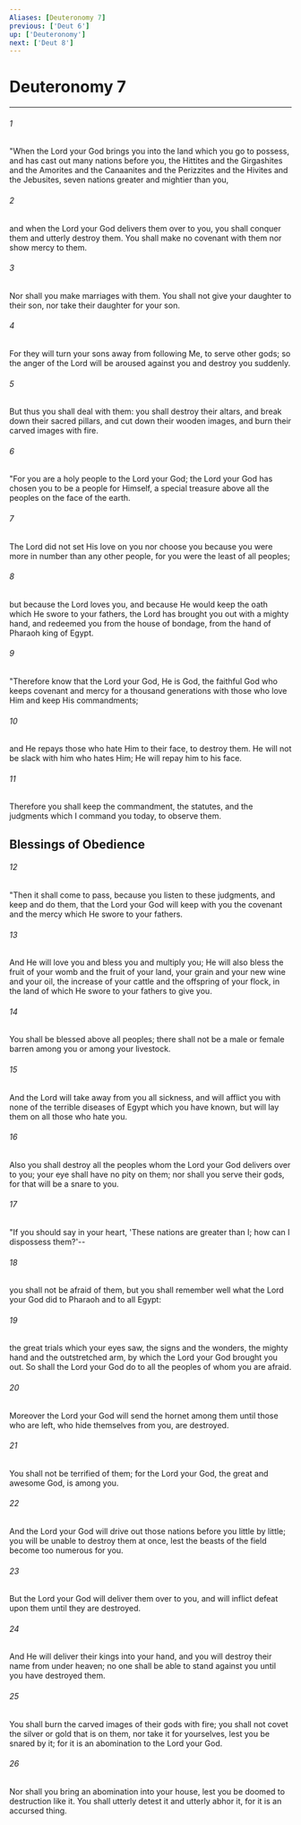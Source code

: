 ```yaml
---
Aliases: [Deuteronomy 7]
previous: ['Deut 6']
up: ['Deuteronomy']
next: ['Deut 8']
---
```

# Deuteronomy 7

***


###### 1 
"When the Lord your God brings you into the land which you go to possess, and has cast out many nations before you, the Hittites and the Girgashites and the Amorites and the Canaanites and the Perizzites and the Hivites and the Jebusites, seven nations greater and mightier than you, 

###### 2 
and when the Lord your God delivers them over to you, you shall conquer them and utterly destroy them. You shall make no covenant with them nor show mercy to them. 

###### 3 
Nor shall you make marriages with them. You shall not give your daughter to their son, nor take their daughter for your son. 

###### 4 
For they will turn your sons away from following Me, to serve other gods; so the anger of the Lord will be aroused against you and destroy you suddenly. 

###### 5 
But thus you shall deal with them: you shall destroy their altars, and break down their sacred pillars, and cut down their wooden images, and burn their carved images with fire. 

###### 6 
"For you are a holy people to the Lord your God; the Lord your God has chosen you to be a people for Himself, a special treasure above all the peoples on the face of the earth. 

###### 7 
The Lord did not set His love on you nor choose you because you were more in number than any other people, for you were the least of all peoples; 

###### 8 
but because the Lord loves you, and because He would keep the oath which He swore to your fathers, the Lord has brought you out with a mighty hand, and redeemed you from the house of bondage, from the hand of Pharaoh king of Egypt. 

###### 9 
"Therefore know that the Lord your God, He is God, the faithful God who keeps covenant and mercy for a thousand generations with those who love Him and keep His commandments; 

###### 10 
and He repays those who hate Him to their face, to destroy them. He will not be slack with him who hates Him; He will repay him to his face. 

###### 11 
Therefore you shall keep the commandment, the statutes, and the judgments which I command you today, to observe them.

## Blessings of Obedience 

###### 12 
"Then it shall come to pass, because you listen to these judgments, and keep and do them, that the Lord your God will keep with you the covenant and the mercy which He swore to your fathers. 

###### 13 
And He will love you and bless you and multiply you; He will also bless the fruit of your womb and the fruit of your land, your grain and your new wine and your oil, the increase of your cattle and the offspring of your flock, in the land of which He swore to your fathers to give you. 

###### 14 
You shall be blessed above all peoples; there shall not be a male or female barren among you or among your livestock. 

###### 15 
And the Lord will take away from you all sickness, and will afflict you with none of the terrible diseases of Egypt which you have known, but will lay them on all those who hate you. 

###### 16 
Also you shall destroy all the peoples whom the Lord your God delivers over to you; your eye shall have no pity on them; nor shall you serve their gods, for that will be a snare to you. 

###### 17 
"If you should say in your heart, 'These nations are greater than I; how can I dispossess them?'-- 

###### 18 
you shall not be afraid of them, but you shall remember well what the Lord your God did to Pharaoh and to all Egypt: 

###### 19 
the great trials which your eyes saw, the signs and the wonders, the mighty hand and the outstretched arm, by which the Lord your God brought you out. So shall the Lord your God do to all the peoples of whom you are afraid. 

###### 20 
Moreover the Lord your God will send the hornet among them until those who are left, who hide themselves from you, are destroyed. 

###### 21 
You shall not be terrified of them; for the Lord your God, the great and awesome God, is among you. 

###### 22 
And the Lord your God will drive out those nations before you little by little; you will be unable to destroy them at once, lest the beasts of the field become too numerous for you. 

###### 23 
But the Lord your God will deliver them over to you, and will inflict defeat upon them until they are destroyed. 

###### 24 
And He will deliver their kings into your hand, and you will destroy their name from under heaven; no one shall be able to stand against you until you have destroyed them. 

###### 25 
You shall burn the carved images of their gods with fire; you shall not covet the silver or gold that is on them, nor take it for yourselves, lest you be snared by it; for it is an abomination to the Lord your God. 

###### 26 
Nor shall you bring an abomination into your house, lest you be doomed to destruction like it. You shall utterly detest it and utterly abhor it, for it is an accursed thing.
